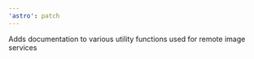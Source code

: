 ```yaml
---
'astro': patch
---
```


Adds documentation to various utility functions used for remote image services
